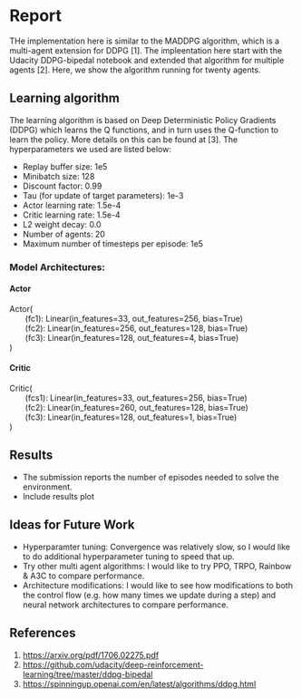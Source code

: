 # Report

THe implementation here is similar to the MADDPG algorithm, which is a multi-agent extension for DDPG [1]. The impleentation here start with the Udacity DDPG-bipedal notebook and extended that algorithm for multiple agents [2]. Here, we show the algorithm running for twenty agents.

## Learning algorithm

The learning algorithm is based on Deep Deterministic Policy Gradients (DDPG) which learns the Q functions, and in turn uses the Q-function to learn the policy. More details on this can be found at [3]. The hyperparameters we used are listed below:

* Replay buffer size: 1e5
* Minibatch size: 128   
* Discount factor: 0.99            
* Tau (for update of target parameters): 1e-3             
* Actor learning rate: 1.5e-4        
* Critic learning rate: 1.5e-4       
* L2 weight decay: 0.0   
* Number of agents: 20
* Maximum number of timesteps per episode: 1e5

### Model Architectures:

#### Actor 

Actor(\
&nbsp;&nbsp;&nbsp;&nbsp;&nbsp;&nbsp;  (fc1): Linear(in_features=33, out_features=256, bias=True)\
&nbsp;&nbsp;&nbsp;&nbsp;&nbsp;&nbsp;  (fc2): Linear(in_features=256, out_features=128, bias=True)\
&nbsp;&nbsp;&nbsp;&nbsp;&nbsp;&nbsp;  (fc3): Linear(in_features=128, out_features=4, bias=True)\
)

#### Critic

Critic(\
&nbsp;&nbsp;&nbsp;&nbsp;&nbsp;&nbsp;  (fcs1): Linear(in_features=33, out_features=256, bias=True)\
&nbsp;&nbsp;&nbsp;&nbsp;&nbsp;&nbsp;  (fc2): Linear(in_features=260, out_features=128, bias=True)\
&nbsp;&nbsp;&nbsp;&nbsp;&nbsp;&nbsp;  (fc3): Linear(in_features=128, out_features=1, bias=True)\
)


## Results

* The submission reports the number of episodes needed to solve the environment.
* Include results plot

## Ideas for Future Work

* Hyperparamter tuning: Convergence was relatively slow, so I would like to do additional hyperparameter tuning to speed that up.
* Try other multi agent algorithms: I would like to try PPO, TRPO, Rainbow & A3C to compare performance.
* Architecture modifications: I would like to see how modifications to both the control flow (e.g. how many times we update during a step) and neural network architectures to compare performance.

## References
1. https://arxiv.org/pdf/1706.02275.pdf
2. https://github.com/udacity/deep-reinforcement-learning/tree/master/ddpg-bipedal
3. https://spinningup.openai.com/en/latest/algorithms/ddpg.html

